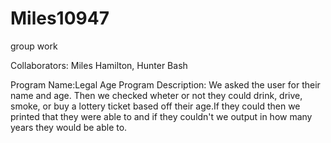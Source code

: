 # Miles10947
group work

Collaborators: Miles Hamilton, Hunter Bash

Program Name:Legal Age
Program Description: We asked the user for their name and age. Then we checked wheter or not they could drink, drive, smoke, or buy a lottery ticket based off their age.If they could then we printed that they were able to and if they couldn't we output in how many years they would be able to.